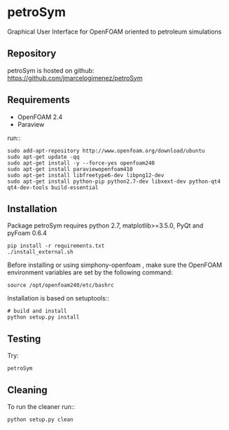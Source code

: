 # petroSym
Graphical User Interface for OpenFOAM oriented to petroleum simulations

Repository
----------

petroSym is hosted on github: https://github.com/jmarcelogimenez/petroSym

Requirements
------------

- OpenFOAM 2.4
- Paraview

run::

    sudo add-apt-repository http://www.openfoam.org/download/ubuntu
    sudo apt-get update -qq
    sudo apt-get install -y --force-yes openfoam240
    sudo apt-get install paraviewopenfoam410
    sudo apt-get install libfreetype6-dev libpng12-dev
    sudo apt-get install python-pip python2.7-dev libxext-dev python-qt4 qt4-dev-tools build-essential

Installation
------------

Package petroSym requires python 2.7, matplotlib>=3.5.0, PyQt and pyFoam 0.6.4

    pip install -r requirements.txt
    ./install_external.sh

Before installing or using simphony-openfoam , make sure the OpenFOAM environment variables are set by the following command:

    source /opt/openfoam240/etc/bashrc

Installation is based on setuptools::

    # build and install
    python setup.py install


Testing
-------

Try:

    petroSym

Cleaning
-------

To run the cleaner run::

    python setup.py clean
